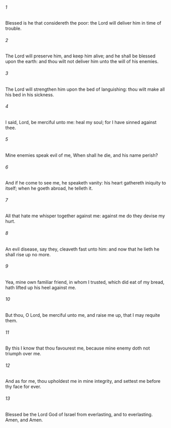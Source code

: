 ###### 1
Blessed is he that considereth the poor: the Lord will deliver him in time of trouble.

###### 2
The Lord will preserve him, and keep him alive; and he shall be blessed upon the earth: and thou wilt not deliver him unto the will of his enemies.

###### 3
The Lord will strengthen him upon the bed of languishing: thou wilt make all his bed in his sickness.

###### 4
I said, Lord, be merciful unto me: heal my soul; for I have sinned against thee.

###### 5
Mine enemies speak evil of me, When shall he die, and his name perish?

###### 6
And if he come to see me, he speaketh vanity: his heart gathereth iniquity to itself; when he goeth abroad, he telleth it.

###### 7
All that hate me whisper together against me: against me do they devise my hurt.

###### 8
An evil disease, say they, cleaveth fast unto him: and now that he lieth he shall rise up no more.

###### 9
Yea, mine own familiar friend, in whom I trusted, which did eat of my bread, hath lifted up his heel against me.

###### 10
But thou, O Lord, be merciful unto me, and raise me up, that I may requite them.

###### 11
By this I know that thou favourest me, because mine enemy doth not triumph over me.

###### 12
And as for me, thou upholdest me in mine integrity, and settest me before thy face for ever.

###### 13
Blessed be the Lord God of Israel from everlasting, and to everlasting. Amen, and Amen.

